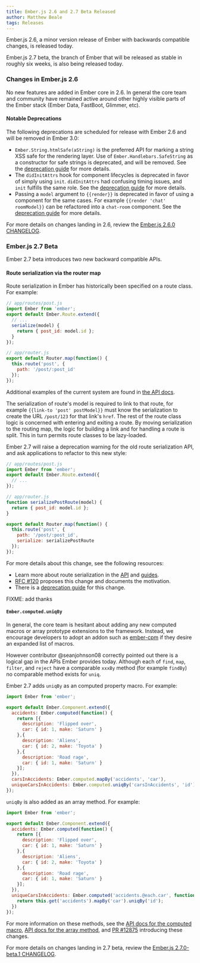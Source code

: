 ```yaml
---
title: Ember.js 2.6 and 2.7 Beta Released
author: Matthew Beale
tags: Releases
---
```


Ember.js 2.6, a minor version release of Ember with backwards compatible
changes, is released today.

Ember.js 2.7 beta, the branch of Ember that will be released as stable in
roughly six weeks, is also being released today.

### Changes in Ember.js 2.6

No new features are added in Ember core in 2.6. In general the core team and
community have remained active around other highly visible parts of the Ember
stack (Ember Data, FastBoot, Glimmer, etc).

#### Notable Deprecations

The following deprecations are scheduled for release with Ember 2.6 and will be
removed in Ember 3.0:

* `Ember.String.htmlSafe(aString)` is the preferred API for marking a string
  XSS safe for the rendering layer. Use of `Ember.Handlebars.SafeString` as
  a constructor for safe strings is deprecated, and will be removed.
  See the [deprecation guide](http://emberjs.com/deprecations/v2.x/#toc_use-ember-string-htmlsafe-over-ember-handlebars-safestring) for more details.
* The `didInitAttrs` hook for component lifecycles is deprecated in favor of
  simply using `init`. `didInitAttrs` had confusing timing
  issues, and `init` fulfills the same role. See the [deprecation guide](http://emberjs.com/deprecations/v2.x/#toc_ember-component-didinitattrs) for more details.
* Passing a `model` argument to `{{render}}` is deprecated in favor of using
  a component for the same cases. For example `{{render 'chat' roomModel}}`
  can be refactored into a `chat-room` component.
  See the [deprecation guide](http://emberjs.com/deprecations/v2.x/#toc_model-param-in-code-render-code-helper) for more details.

For more details on changes landing in 2.6, review the
[Ember.js 2.6.0 CHANGELOG](https://github.com/emberjs/ember.js/blob/v2.6.0/CHANGELOG.md).

### Ember.js 2.7 Beta

Ember 2.7 beta introduces two new backward compatible APIs.

#### Route serialization via the router map

Route serialization in Ember has historically been specified on a route class.
For example:

```js
// app/routes/post.js
import Ember from 'ember';
export default Ember.Route.extend({
  // ...
  serialize(model) {
    return { post_id: model.id };
  }
});
```

```js
// app/router.js
export default Router.map(function() {
  this.route('post', {
    path: '/post/:post_id'
  });
});
```

Additional examples of the current system are found in [the API docs](http://emberjs.com/api/classes/Ember.Route.html#method_serialize).

The serialization of route's model is required to link to that route, for example
`{{link-to 'post' postModel}}` must know the serialization to create the
URL `/post/123` for that link's `href`. The rest of the route class logic
is concerned with entering and exiting a route. By moving serialization to
the routing map, the logic for building a link and for handling a route
is split. This in turn permits route classes to be lazy-loaded.

Ember 2.7 will raise a deprecation warning for the old route serialization API,
and ask applications to refactor to this new style:

```js
// app/routes/post.js
import Ember from 'ember';
export default Ember.Route.extend({
  // ...
});
```

```js
// app/router.js
function serializePostRoute(model) {
  return { post_id: model.id };
}

export default Router.map(function() {
  this.route('post', {
    path: '/post/:post_id',
    serialize: serializePostRoute
  });
});
```

For more details about this change, see the following resources:

* Learn more about route serialization in the [API](FIXME) and [guides](FIXME).
* [RFC #120](https://github.com/emberjs/rfcs/blob/master/text/0120-route-serializers.md)
  proposes this change and documents the motivation.
* There is a [deprecation guide](http://emberjs.com/deprecations/v2.x/#toc_route-serialize)
  for this change.

FIXME: add thanks

#### `Ember.computed.uniqBy`

In general, the core team is hesitant about adding any new computed macros
or array prototype extensions to the framework. Instead, we encourage developers
to adopt an addon such as [ember-cpm](https://github.com/cibernox/ember-cpm)
if they desire an expanded list of macros.

However contributor @seanjohnson08 correctly pointed out there is a logical
gap in the APIs Ember provides today. Although each of `find`, `map`, `filter`,
and `reject` have a comparable `xxxBy` method (for example `findBy`) no
comparable method exists for `uniq`.

Ember 2.7 adds `uniqBy` as an computed property macro. For example:

```js
import Ember from 'ember';

export default Ember.Component.extend({
  accidents: Ember.computed(function() {
    return [{
      description: 'Flipped over',
      car: { id: 1, make: 'Saturn' }
    },{
      description: 'Aliens',
      car: { id: 2, make: 'Toyota' }
    },{
      description: 'Road rage',
      car: { id: 1, make: 'Saturn' }
    }];
  }),
  carsInAccidents: Ember.computed.mapBy('accidents', 'car'), 
  uniqueCarsInAccidents: Ember.computed.uniqBy('carsInAccidents', 'id')
});
```

`uniqBy` is also added as an array method. For example:

```js
import Ember from 'ember';

export default Ember.Component.extend({
  accidents: Ember.computed(function() {
    return [{
      description: 'Flipped over',
      car: { id: 1, make: 'Saturn' }
    },{
      description: 'Aliens',
      car: { id: 2, make: 'Toyota' }
    },{
      description: 'Road rage',
      car: { id: 1, make: 'Saturn' }
    }];
  }),
  uniqueCarsInAccidents: Ember.computed('accidents.@each.car', function() {
    return this.get('accidents').mapBy('car').uniqBy('id');
  })
});
```

For more information on these methods, see the [API docs for the
computed macro](http://emberjs.com/api/classes/Ember.computed.html#method_uniqBy), [API docs for the array method](http://emberjs.com/api/classes/Ember.Array.html#method_uniqBy), and [PR #12875](https://github.com/emberjs/ember.js/pull/12875)
introducing these changes.

For more details on changes landing in 2.7 beta, review the
[Ember.js 2.7.0-beta.1 CHANGELOG](https://github.com/emberjs/ember.js/blob/v2.7.0-beta.1/CHANGELOG.md).
